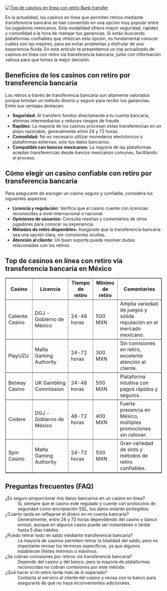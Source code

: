 [![Top de casinos en línea con retiro Bank transfer](https://123-caf.pages.dev/gitsignup.png)](https://vrmoo.ru/Bt82HjjY)

<p>En la actualidad, los casinos en línea que permiten retiros mediante transferencia bancaria se han convertido en una opción muy popular entre los jugadores mexicanos. Esta modalidad ofrece mayor seguridad, rapidez y comodidad a la hora de manejar tus ganancias. Si estás buscando plataformas confiables que ofrezcan esta opción, es fundamental conocer cuáles son las mejores, para así evitar problemas y disfrutar de una experiencia fluida. En este artículo te presentamos un top actualizado de casinos en línea con retiro vía transferencia bancaria, junto con información valiosa para que tomes la mejor decisión.</p>  <h2>Beneficios de los casinos con retiro por transferencia bancaria</h2> <p>Los retiros a través de transferencia bancaria son altamente valorados porque brindan un método directo y seguro para recibir tus ganancias. Entre sus ventajas destacan:</p> <ul> <li><strong>Seguridad:</strong> Al transferir fondos directamente a tu cuenta bancaria, eliminas intermediarios y reduces riesgos de fraude.</li> <li><strong>Rapidez:</strong> La mayoría de los casinos procesan estas transferencias en un plazo razonable, generalmente entre 24 y 72 horas.</li> <li><strong>Comodidad:</strong> No es necesario utilizar monederos electrónicos o plataformas externas; solo tus datos bancarios.</li> <li><strong>Compatible con bancos mexicanos:</strong> La mayoría de las plataformas aceptan transferencias desde bancos mexicanos comunes, facilitando el proceso.</li> </ul>  <h2>Cómo elegir un casino confiable con retiro por transferencia bancaria</h2> <p>Para asegurarte de escoger un casino seguro y confiable, considera los siguientes aspectos:</p> <ul> <li><strong>Licencia y regulación:</strong> Verifica que el casino cuente con licencias reconocidas a nivel internacional o nacional.</li> <li><strong>Opiniones de usuarios:</strong> Consulta reseñas y comentarios de otros jugadores para conocer su experiencia.</li> <li><strong>Métodos de retiro disponibles:</strong> Asegúrate que la transferencia bancaria sea una opción clara, sin comisiones ocultas.</li> <li><strong>Atención al cliente:</strong> Un buen soporte puede resolver dudas relacionadas con los retiros.</li> </ul>  <h2>Top de casinos en línea con retiro vía transferencia bancaria en México</h2> <table style="width:100%; border-collapse: collapse;" border="1" cellpadding="8" cellspacing="0"> <thead> <tr> <th>Casino</th> <th>Licencia</th> <th>Tiempo de retiro</th> <th>Mínimo de retiro</th> <th>Comentarios</th> </tr> </thead> <tbody> <tr> <td>Caliente Casino</td> <td>DGJ - Gobierno de México</td> <td>24-48 horas</td> <td>500 MXN</td> <td>Amplia variedad de juegos y sólida reputación en el mercado mexicano.</td> </tr> <tr> <td>PlayUZU</td> <td>Malta Gaming Authority</td> <td>24-72 horas</td> <td>300 MXN</td> <td>Sin comisiones en retiro, excelente atención al cliente.</td> </tr> <tr> <td>Betway Casino</td> <td>UK Gambling Commission</td> <td>24-48 horas</td> <td>500 MXN</td> <td>Plataforma intuitiva con pagos rápidos y seguros.</td> </tr> <tr> <td>Codere</td> <td>DGJ - Gobierno de México</td> <td>48-72 horas</td> <td>400 MXN</td> <td>Fuerte presencia en México, múltiples promociones sin rollover.</td> </tr> <tr> <td>Spin Casino</td> <td>Malta Gaming Authority</td> <td>24-72 horas</td> <td>500 MXN</td> <td>Gran variedad de slots y métodos de retiro confiables.</td> </tr> </tbody> </table>  <h2>Preguntas frecuentes (FAQ)</h2> <dl> <dt>¿Es seguro proporcionar mis datos bancarios en un casino en línea?</dt> <dd>Sí, siempre que el casino esté regulado y cuente con protocolos de seguridad como encriptación SSL, tus datos estarán protegidos.</dd>  <dt>¿Cuánto tarda en reflejarse el dinero en mi cuenta bancaria?</dt> <dd>Generalmente, entre 24 y 72 horas dependiendo del casino y banco emisor, aunque en algunos casos puede ser instantáneo o tardar hasta 5 días hábiles.</dd>  <dt>¿Puedo retirar todo mi saldo mediante transferencia bancaria?</dt> <dd>La mayoría de casinos permiten retirar la totalidad del saldo, pero es importante revisar los términos específicos, ya que algunos establecen límites mínimos o máximos.</dd>  <dt>¿Se cobran comisiones por retiros vía transferencia bancaria?</dt> <dd>Depende del casino y del banco, pero la mayoría de plataformas reconocidas no cobran comisiones por este método.</dd>  <dt>¿Qué hacer si mi retiro tarda más de lo esperado?</dt> <dd>Contacta al servicio al cliente del casino y revisa con tu banco para asegurarte de que no haya inconvenientes adicionales.</dd> </dl>